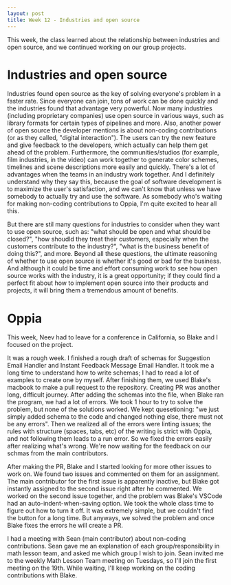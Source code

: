 ```yaml
---
layout: post
title: Week 12 - Industries and open source
---
```


This week, the class learned about the relationship between industries and open source, and we continued working on our group projects.

<!--more-->

# Industries and open source

Industries found open source as the key of solving everyone's problem in a faster rate. Since everyone can join, tons of work can be done quickly and the industries found that advantage very powerful. Now many industries (including proprietary companies) use open source in various ways, such as library formats for certain types of pipelines and more. Also, another power of open source the developer mentions is about non-coding contributions (or as they called, "digital interaction"). The users can try the new feature and give feedback to the developers, which actually can help them get ahead of the problem. Furthermore, the communities/studios (for example, film industries, in the video) can work together to generate color schemes, timelines and scene descriptions more easily and quickly. There's a
lot of advantages when the teams in an industry work together. And I definitely understand why they say this, because the goal of software development is to maximize the user's satisfaction, and we can't know that unless we have somebody to actually try and use the software. As somebody who's waiting for making non-coding contributions to Oppia, I'm quite excited to hear all this. 

But there are stil many questions for industries to consider when they want to use open source, such as:
"what should be open and what should be closed?", "how shoudld they treat their customers, especially when the customers contribute to the industry?", "what is the business benefit of doing this?", and more. Beyond all these questions, the ultimate reasoning of whether to use open source is whether it's good or bad for the business. And although it could be time and effort consuming work to see how open source
works with the industry, it is a great opportunity; if they could find a perfect fit about how to implement open source into their products and projects, it will bring them a tremendous amount of benefits.

# Oppia

This week, Neev had to leave for a conference in California, so Blake and I focused on the project.

It was a rough week. I finished a rough draft of schemas for Suggestion Email Handler and Instant Feedback Message Email Handler. It took me a long time to understand
how to write schemas; I had to read a lot of examples to create one by myself. After finishing them, we used Blake's macbook
to make a pull request to the repository. Creating PR was another long, difficult journey. After adding the schemas into the file, when
Blake ran the program, we had a lot of errors. We took 1 hour to try to solve the problem, but none of the solutions worked. We kept quesetioning:
"we just simply added schema to the code and changed nothing else, there must not be any errors". Then we realized all of the errors were
linting issues; the rules with structure (spaces, tabs, etc) of the writing is strict with Oppia, and not following them
leads to a run error. So we fixed the errors easily after realizing what's wrong. We're now waiting for the feedback
on our schmas from the main contributors.

After making the PR, Blake and I started looking for more other issues to work on. We found two issues and commented on them
for an assignment. The main contributor for the first issue is apparently inactive, but Blake got instantly assigned to the second 
issue right after he commented. We worked on the second issue together, and the problem was Blake's VSCode had an
auto-indent-when-saving option. We took the whole class time to figure out how to turn it off. It was extremely simple, but
we couldn't find the button for a long time. But anyways, we solved the problem and once Blake fixes the errors he will create a PR.

I had a meeting with Sean (main contributor) about non-coding contributions. Sean gave me an explanation of each group/responsibility in math lesson team, and asked me
which group I wish to join. Sean invited me to the weekly Math Lesson Team meeting on Tuesdays, so I'll join the first meeting on the 19th. While waiting, I'll keep working
on the coding contributions with Blake.


